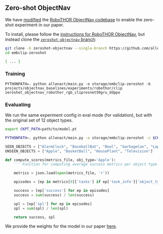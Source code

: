 ## Zero-shot ObjectNav

We have [modified](https://github.com/allenai/embodied-clip/compare/allenact...zeroshot-objectnav) the [RoboTHOR ObjectNav codebase](https://github.com/allenai/embodied-clip/tree/allenact) to enable the zero-shot experiment in our paper.

To install, please follow the [instructions for RoboTHOR ObjectNav](baselines_robothor_objectnav.md), but instead clone the [`zeroshot-objectnav` branch](https://github.com/allenai/embodied-clip/tree/zeroshot-objectnav):

```bash
git clone -b zeroshot-objectnav --single-branch https://github.com/allenai/embodied-clip.git embclip-zeroshot
cd embclip-zeroshot

[ ... ]
```

### Training

```
PYTHONPATH=. python allenact/main.py -o storage/embclip-zeroshot -b projects/objectnav_baselines/experiments/robothor/clip zeroshot_objectnav_robothor_rgb_clipresnet50gru_ddppo
```

### Evaluating

We run the same experiment config in eval mode (for validation), but with the original set of 12 object types.

```bash
export CKPT_PATH=path/to/model.pt

PYTHONPATH=. python allenact/main.py -o storage/embclip-zeroshot -c $CKPT_PATH -b projects/objectnav_baselines/experiments/robothor/clip zeroshot_objectnav_robothor_rgb_clipresnet50gru_ddppo_eval --eval
```

```python
SEEN_OBJECTS = ["AlarmClock", "BaseballBat", "Bowl", "GarbageCan", "Laptop", "Mug", "SprayBottle", "Vase"]
UNSEEN_OBJECTS = ["Apple", "BasketBall", "HousePlant", "Television"]

def compute_scores(metrics_file, obj_type='Apple'):
    ''' Function for computing average success metrics per object type. '''

    metrics = json.load(open(metrics_file, 'r'))

    episodes = [ep in metrics[0]['tasks'] if ep['task_info']['object_type'] == OBJ_TYPE]

    success = [ep['success'] for ep in episodes]
    success = sum(success) / len(success)

    spl = [ep['spl'] for ep in episodes]
    spl = sum(spl) / len(spl)

    return success, spl
```

We provide the weights for the model in our paper [here](https://prior-model-weights.s3.us-east-2.amazonaws.com/embodied-ai/navigation/exp_Zeroshot-ObjectNav-RoboTHOR-RGB-ClipResNet50GRU-DDPPO__stage_00__steps_000055057640.pt).
